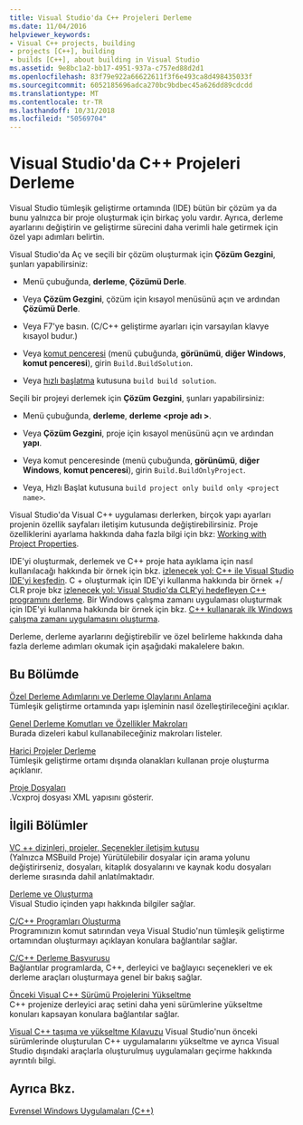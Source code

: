 ```yaml
---
title: Visual Studio'da C++ Projeleri Derleme
ms.date: 11/04/2016
helpviewer_keywords:
- Visual C++ projects, building
- projects [C++], building
- builds [C++], about building in Visual Studio
ms.assetid: 9e8bc1a2-bb17-4951-937a-c757ed88d2d1
ms.openlocfilehash: 83f79e922a66622611f3f6e493ca8d498435033f
ms.sourcegitcommit: 6052185696adca270bc9bdbec45a626dd89cdcdd
ms.translationtype: MT
ms.contentlocale: tr-TR
ms.lasthandoff: 10/31/2018
ms.locfileid: "50569704"
---
```

# <a name="building-c-projects-in-visual-studio"></a>Visual Studio'da C++ Projeleri Derleme

Visual Studio tümleşik geliştirme ortamında (IDE) bütün bir çözüm ya da bunu yalnızca bir proje oluşturmak için birkaç yolu vardır. Ayrıca, derleme ayarlarını değiştirin ve geliştirme sürecini daha verimli hale getirmek için özel yapı adımları belirtin.

Visual Studio'da Aç ve seçili bir çözüm oluşturmak için **Çözüm Gezgini**, şunları yapabilirsiniz:

- Menü çubuğunda, **derleme**, **Çözümü Derle**.

- Veya **Çözüm Gezgini**, çözüm için kısayol menüsünü açın ve ardından **Çözümü Derle**.

- Veya F7'ye basın. (C/C++ geliştirme ayarları için varsayılan klavye kısayol budur.)

- Veya [komut penceresi](/visualstudio/ide/reference/command-window) (menü çubuğunda, **görünümü**, **diğer Windows**, **komut penceresi**), girin `Build.BuildSolution`.

- Veya [hızlı başlatma](/visualstudio/ide/reference/quick-launch-environment-options-dialog-box) kutusuna `build build solution`.

Seçili bir projeyi derlemek için **Çözüm Gezgini**, şunları yapabilirsiniz:

- Menü çubuğunda, **derleme**, **derleme \<proje adı >**.

- Veya **Çözüm Gezgini**, proje için kısayol menüsünü açın ve ardından **yapı**.

- Veya komut penceresinde (menü çubuğunda, **görünümü**, **diğer Windows**, **komut penceresi**), girin `Build.BuildOnlyProject`.

- Veya, Hızlı Başlat kutusuna `build project only build only <project name>`.

Visual Studio'da Visual C++ uygulaması derlerken, birçok yapı ayarları projenin özellik sayfaları iletişim kutusunda değiştirebilirsiniz. Proje özelliklerini ayarlama hakkında daha fazla bilgi için bkz: [Working with Project Properties](../ide/working-with-project-properties.md).

IDE'yi oluşturmak, derlemek ve C++ proje hata ayıklama için nasıl kullanılacağı hakkında bir örnek için bkz. [izlenecek yol: C++ ile Visual Studio IDE'yi keşfedin](/visualstudio/ide/getting-started-with-cpp-in-visual-studio). C + oluşturmak için IDE'yi kullanma hakkında bir örnek +/ CLR proje bkz [izlenecek yol: Visual Studio'da CLR'yi hedefleyen C++ programını derleme](../ide/walkthrough-compiling-a-cpp-program-that-targets-the-clr-in-visual-studio.md). Bir Windows çalışma zamanı uygulaması oluşturmak için IDE'yi kullanma hakkında bir örnek için bkz. [C++ kullanarak ilk Windows çalışma zamanı uygulamasını oluşturma](https://msdn.microsoft.com/library/windows/apps/hh974580.aspx).

Derleme, derleme ayarlarını değiştirebilir ve özel belirleme hakkında daha fazla derleme adımları okumak için aşağıdaki makalelere bakın.

## <a name="in-this-section"></a>Bu Bölümde

[Özel Derleme Adımlarını ve Derleme Olaylarını Anlama](../ide/understanding-custom-build-steps-and-build-events.md)<br>
Tümleşik geliştirme ortamında yapı işleminin nasıl özelleştirileceğini açıklar.

[Genel Derleme Komutları ve Özellikler Makroları](../ide/common-macros-for-build-commands-and-properties.md)<br>
Burada dizeleri kabul kullanabileceğiniz makroları listeler.

[Harici Projeler Derleme](../ide/building-external-projects.md)<br>
Tümleşik geliştirme ortamı dışında olanakları kullanan proje oluşturma açıklanır.

[Proje Dosyaları](../ide/project-files.md)<br>
.Vcxproj dosyası XML yapısını gösterir.

## <a name="related-sections"></a>İlgili Bölümler

[VC ++ dizinleri, projeler, Seçenekler iletişim kutusu](vcpp-directories-property-page.md)<br>
(Yalnızca MSBuild Proje) Yürütülebilir dosyalar için arama yolunu değiştirirseniz, dosyaları, kitaplık dosyalarını ve kaynak kodu dosyaları derleme sırasında dahil anlatılmaktadır.

[Derleme ve Oluşturma](/visualstudio/ide/compiling-and-building-in-visual-studio)<br>
Visual Studio içinden yapı hakkında bilgiler sağlar.

[C/C++ Programları Oluşturma](../build/building-c-cpp-programs.md)<br>
Programınızın komut satırından veya Visual Studio'nun tümleşik geliştirme ortamından oluşturmayı açıklayan konulara bağlantılar sağlar.

[C/C++ Derleme Başvurusu](../build/reference/c-cpp-building-reference.md)<br>
Bağlantılar programlarda, C++, derleyici ve bağlayıcı seçenekleri ve ek derleme araçları oluşturmaya genel bir bakış sağlar.

[Önceki Visual C++ Sürümü Projelerini Yükseltme](../porting/upgrading-projects-from-earlier-versions-of-visual-cpp.md)<br>
C++ projenize derleyici araç setini daha yeni sürümlerine yükseltme konuları kapsayan konulara bağlantılar sağlar.

[Visual C++ taşıma ve yükseltme Kılavuzu](../porting/visual-cpp-porting-and-upgrading-guide.md) Visual Studio'nun önceki sürümlerinde oluşturulan C++ uygulamalarını yükseltme ve ayrıca Visual Studio dışındaki araçlarla oluşturulmuş uygulamaları geçirme hakkında ayrıntılı bilgi.

## <a name="see-also"></a>Ayrıca Bkz.

[Evrensel Windows Uygulamaları (C++)](../windows/universal-windows-apps-cpp.md)